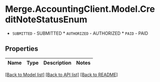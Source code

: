 # Merge.AccountingClient.Model.CreditNoteStatusEnum
* `SUBMITTED` - SUBMITTED * `AUTHORIZED` - AUTHORIZED * `PAID` - PAID

## Properties

Name | Type | Description | Notes
------------ | ------------- | ------------- | -------------

[[Back to Model list]](../README.md#documentation-for-models) [[Back to API list]](../README.md#documentation-for-api-endpoints) [[Back to README]](../README.md)

